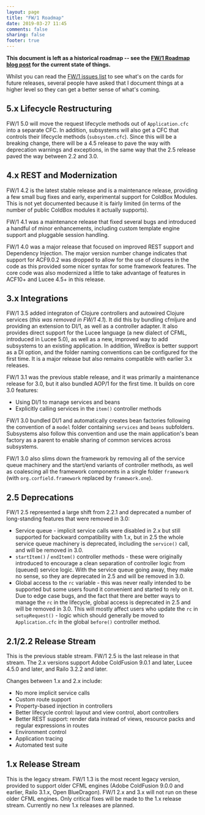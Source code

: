 ```yaml
---
layout: page
title: "FW/1 Roadmap"
date: 2019-03-27 11:45
comments: false
sharing: false
footer: true
---
```

**This document is left as a historical roadmap -- see the [FW/1 Roadmap blog post](http://framework-one.github.io/blog/2019/03/27/fw1-roadmap/) for the current state of things.**

Whilst you can read the [FW/1 issues list](https://github.com/framework-one/fw1/issues) to see what's on the cards for future releases, several people have asked that I document things at a higher level so they can get a better sense of what's coming.

5.x Lifecycle Restructuring
---
FW/1 5.0 will move the request lifecycle methods out of `Application.cfc` into a separate CFC. In addition, subsystems will also get a CFC that controls their lifecycle methods (`subsystem.cfc`). Since this will be a breaking change, there will be a 4.5 release to pave the way with deprecation warnings and exceptions, in the same way that the 2.5 release paved the way between 2.2 and 3.0.

4.x REST and Modernization
---
FW/1 4.2 is the latest stable release and is a maintenance release, providing a few small bug fixes and early, experimental support for ColdBox Modules. This is not yet documented because it is fairly limited (in terms of the number of public ColdBox modules it actually supports).

FW/1 4.1 was a maintenance release that fixed several bugs and introduced a handful of minor enhancements, including custom template engine support and pluggable session handling.

FW/1 4.0 was a major release that focused on improved REST support and Dependency Injection. The major version number change indicates that support for ACF9.0.2 was dropped to allow for the use of closures in the code as this provided some nicer syntax for some framework features. The core code was also modernized a little to take advantage of features in ACF10+ and Lucee 4.5+ in this release.


3.x Integrations
---
FW/1 3.5 added integraton of Clojure controllers and autowired Clojure services (_this was removed in FW/1 4.1_). It did this by bundling cfmljure and providing an extension to DI/1, as well as a controller adapter. It also provides direct support for the Lucee language (a new dialect of CFML, introduced in Lucee 5.0), as well as a new, improved way to add subsystems to an existing application. In addition, WireBox is better support as a DI option, and the folder naming conventions can be configured for the first time. It is a major release but also remains compatible with earlier 3.x releases.

FW/1 3.1 was the previous stable release, and it was primarily a maintenance release for 3.0, but it also bundled AOP/1 for the first time. It builds on core 3.0 features:

* Using DI/1 to manage services and beans
* Explicitly calling services in the `item()` controller methods

FW/1 3.0 bundled DI/1 and automatically creates bean factories following the convention of a `model` folder containing `services` and `beans` subfolders. Subsystems also follow this convention and use the main application's bean factory as a parent to enable sharing of common services across subsystems.

FW/1 3.0 also slims down the framework by removing all of the service queue machinery and the start/end variants of controller methods, as well as coalescing all the framework components in a single folder `framework` (with `org.corfield.framework` replaced by `framework.one`).

2.5 Deprecations
---
FW/1 2.5 represented a large shift from 2.2.1 and deprecated a number of long-standing features that were removed in 3.0:

* Service queue - implicit service calls were disabled in 2.x but still supported for backward compatibility with 1.x, but in 2.5 the whole service queue machinery is deprecated, including the `service()` call, and will be removed in 3.0.
* `startItem()` / `endItem()` controller methods - these were originally introduced to encourage a clean separation of controller logic from (queued) service logic. With the service queue going away, they make no sense, so they are deprecated in 2.5 and will be removed in 3.0.
* Global access to the `rc` variable - this was never really intended to be supported but some users found it convenient and started to rely on it. Due to edge case bugs, and the fact that there are better ways to manage the `rc` in the lifecycle, global access is deprecated in 2.5 and will be removed in 3.0. This will mostly affect users who update the `rc` in `setupRequest()` - logic which should generally be moved to `Application.cfc` in the global `before()` controller method.

2.1/2.2 Release Stream
---
This is the previous stable stream. FW/1 2.5 is the last release in that stream. The 2.x versions support Adobe ColdFusion 9.0.1 and later, Lucee 4.5.0 and later, and Railo 3.2.2 and later.

Changes between 1.x and 2.x include:

* No more implicit service calls
* Custom route support
* Property-based injection in controllers
* Better lifecycle control: layout and view control, abort controllers
* Better REST support: render data instead of views, resource packs and regular expressions in routes
* Environment control
* Application tracing
* Automated test suite

1.x Release Stream
---
This is the legacy stream. FW/1 1.3 is the most recent legacy version, provided to support older CFML engines (Adobe ColdFusion 9.0.0 and earlier, Railo 3.1.x, Open BlueDragon). FW/1 2.x and 3.x will not run on these older CFML engines. Only critical fixes will be made to the 1.x release stream. Currently no new 1.x releases are planned.
